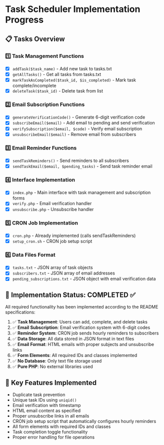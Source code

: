 # Task Scheduler Implementation Progress

## 📋 Tasks Overview

### 1️⃣ Task Management Functions

- [x] `addTask($task_name)` - Add new task to tasks.txt
- [x] `getAllTasks()` - Get all tasks from tasks.txt
- [x] `markTaskAsCompleted($task_id, $is_completed)` - Mark task complete/incomplete
- [x] `deleteTask($task_id)` - Delete task from list

### 2️⃣ Email Subscription Functions

- [x] `generateVerificationCode()` - Generate 6-digit verification code
- [x] `subscribeEmail($email)` - Add email to pending and send verification
- [x] `verifySubscription($email, $code)` - Verify email subscription
- [x] `unsubscribeEmail($email)` - Remove email from subscribers

### 3️⃣ Email Reminder Functions

- [x] `sendTaskReminders()` - Send reminders to all subscribers
- [x] `sendTaskEmail($email, $pending_tasks)` - Send task reminder email

### 4️⃣ Interface Implementation

- [x] `index.php` - Main interface with task management and subscription forms
- [x] `verify.php` - Email verification handler
- [x] `unsubscribe.php` - Unsubscribe handler

### 5️⃣ CRON Job Implementation

- [x] `cron.php` - Already implemented (calls sendTaskReminders)
- [x] `setup_cron.sh` - CRON job setup script

### 6️⃣ Data Files Format

- [x] `tasks.txt` - JSON array of task objects
- [x] `subscribers.txt` - JSON array of email addresses
- [x] `pending_subscriptions.txt` - JSON object with email verification data

## 🎯 Implementation Status: COMPLETED ✅

All required functionality has been implemented according to the README specifications:

1. ✅ **Task Management**: Users can add, complete, and delete tasks
2. ✅ **Email Subscription**: Email verification system with 6-digit codes
3. ✅ **Reminder System**: CRON job sends hourly reminders to subscribers
4. ✅ **Data Storage**: All data stored in JSON format in text files
5. ✅ **Email Format**: HTML emails with proper subjects and unsubscribe links
6. ✅ **Form Elements**: All required IDs and classes implemented
7. ✅ **No Database**: Only text file storage used
8. ✅ **Pure PHP**: No external libraries used

## 📝 Key Features Implemented

- Duplicate task prevention
- Unique task IDs using `uniqid()`
- Email verification with timestamp
- HTML email content as specified
- Proper unsubscribe links in all emails
- CRON job setup script that automatically configures hourly reminders
- All form elements with required IDs and classes
- Task completion toggle functionality
- Proper error handling for file operations
